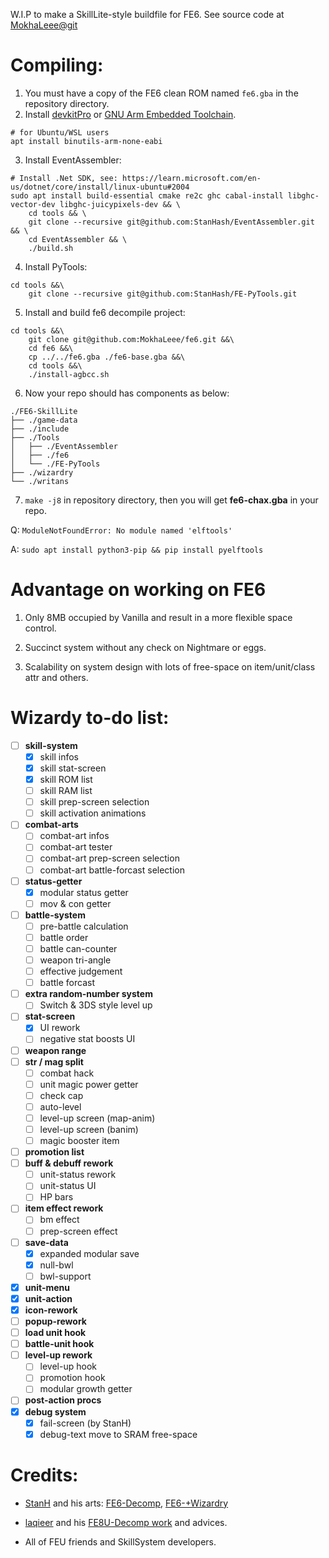 W.I.P to make a SkillLite-style buildfile for FE6.
See source code at [MokhaLeee@git](https://github.com/MokhaLeee/FE6-SkillLite)

# Compiling:

1. You must have a copy of the FE6 clean ROM named `fe6.gba` in the repository directory.
2. Install [devkitPro](https://devkitpro.org/wiki/Getting_Started) or [GNU Arm Embedded Toolchain](https://developer.arm.com/tools-and-software/open-source-software/developer-tools/gnu-toolchain/gnu-rm).
```
# for Ubuntu/WSL users
apt install binutils-arm-none-eabi
```
3. Install EventAssembler:
```
# Install .Net SDK, see: https://learn.microsoft.com/en-us/dotnet/core/install/linux-ubuntu#2004
sudo apt install build-essential cmake re2c ghc cabal-install libghc-vector-dev libghc-juicypixels-dev && \
	cd tools && \
	git clone --recursive git@github.com:StanHash/EventAssembler.git && \
	cd EventAssembler && \
	./build.sh
```
4. Install PyTools:
```
cd tools &&\
	git clone --recursive git@github.com:StanHash/FE-PyTools.git
```
5. Install and build fe6 decompile project:
```
cd tools &&\
	git clone git@github.com:MokhaLeee/fe6.git &&\
	cd fe6 &&\
	cp ../../fe6.gba ./fe6-base.gba &&\
	cd tools &&\
	./install-agbcc.sh
```
6. Now your repo should has components as below:
```
./FE6-SkillLite
├── ./game-data
├── ./include
├── ./Tools
│   ├── ./EventAssembler
│   ├── ./fe6
│   └── ./FE-PyTools
├── ./wizardry
└── ./writans
```
7. `make -j8` in repository directory, then you will get **fe6-chax.gba** in your repo.

Q: `ModuleNotFoundError: No module named 'elftools'`

A: `sudo apt install python3-pip && pip install pyelftools`

# Advantage on working on FE6

1. Only 8MB occupied by Vanilla and result in a more flexible space control.

2. Succinct system without any check on Nightmare or eggs.

3. Scalability on system design with lots of free-space on item/unit/class attr and others.

# Wizardy to-do list:
- [ ] **skill-system**
	- [x] skill infos
	- [x] skill stat-screen
	- [x] skill ROM list
	- [ ] skill RAM list
	- [ ] skill prep-screen selection
	- [ ] skill activation animations
- [ ] **combat-arts**
	- [ ] combat-art infos
	- [ ] combat-art tester
	- [ ] combat-art prep-screen selection
	- [ ] combat-art battle-forcast selection
- [ ] **status-getter**
	- [x] modular status getter
	- [ ] mov & con getter
- [ ] **battle-system**
	- [ ] pre-battle calculation
	- [ ] battle order
	- [ ] battle can-counter
	- [ ] weapon tri-angle
	- [ ] effective judgement
	- [ ] battle forcast
- [ ] **extra random-number system**
	- [ ] Switch & 3DS style level up
- [ ] **stat-screen**
	- [x] UI rework
	- [ ] negative stat boosts UI
- [ ] **weapon range**
- [ ] **str / mag split**
	- [ ] combat hack
	- [ ] unit magic power getter
	- [ ] check cap
	- [ ] auto-level
	- [ ] level-up screen (map-anim)
	- [ ] level-up screen (banim)
	- [ ] magic booster item
- [ ] **promotion list**
- [ ] **buff & debuff rework**
	- [ ] unit-status rework
	- [ ] unit-status UI
	- [ ] HP bars
- [ ] **item effect rework**
	- [ ] bm effect
	- [ ] prep-screen effect
- [ ] **save-data**
	- [x] expanded modular save
	- [x] null-bwl
	- [ ] bwl-support
- [x] **unit-menu**
- [x] **unit-action**
- [x] **icon-rework**
- [ ] **popup-rework**
- [ ] **load unit hook**
- [ ] **battle-unit hook**
- [ ] **level-up rework**
	- [ ] level-up hook
	- [ ] promotion hook
	- [ ] modular growth getter
- [ ] **post-action procs**
- [x] **debug system**
	- [x] fail-screen (by StanH)
	- [x] debug-text move to SRAM free-space

# Credits:
* [StanH](https://github.com/StanHash) and his arts: [FE6-Decomp](https://github.com/StanHash/fe6), [FE6-+Wizardry](https://github.com/StanHash/fe6-wizardry)

* [laqieer](https://github.com/laqieer) and his [FE8U-Decomp work](https://github.com/laqieer/fireemblem8u) and advices.

* All of FEU friends and SkillSystem developers.